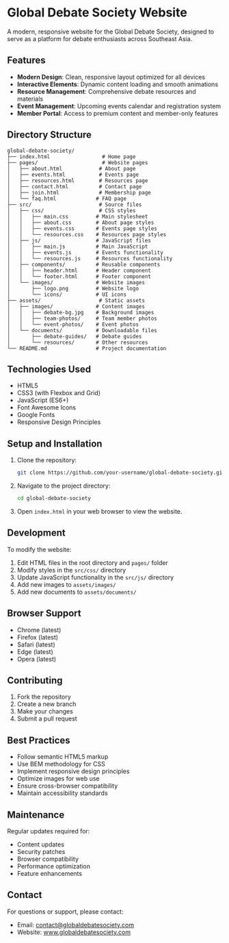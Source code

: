 # Global Debate Society Website

A modern, responsive website for the Global Debate Society, designed to serve as a platform for debate enthusiasts across Southeast Asia.

## Features

- **Modern Design**: Clean, responsive layout optimized for all devices
- **Interactive Elements**: Dynamic content loading and smooth animations
- **Resource Management**: Comprehensive debate resources and materials
- **Event Management**: Upcoming events calendar and registration system
- **Member Portal**: Access to premium content and member-only features

## Directory Structure

```
global-debate-society/
├── index.html                 # Home page
├── pages/                     # Website pages
│   ├── about.html            # About page
│   ├── events.html           # Events page
│   ├── resources.html        # Resources page
│   ├── contact.html          # Contact page
│   ├── join.html             # Membership page
│   └── faq.html             # FAQ page
├── src/                      # Source files
│   ├── css/                  # CSS styles
│   │   ├── main.css         # Main stylesheet
│   │   ├── about.css        # About page styles
│   │   ├── events.css       # Events page styles
│   │   └── resources.css    # Resources page styles
│   ├── js/                  # JavaScript files
│   │   ├── main.js          # Main JavaScript
│   │   ├── events.js        # Events functionality
│   │   └── resources.js     # Resources functionality
│   ├── components/          # Reusable components
│   │   ├── header.html      # Header component
│   │   └── footer.html      # Footer component
│   └── images/              # Website images
│       ├── logo.png         # Website logo
│       └── icons/           # UI icons
├── assets/                   # Static assets
│   ├── images/              # Content images
│   │   ├── debate-bg.jpg    # Background images
│   │   ├── team-photos/     # Team member photos
│   │   └── event-photos/    # Event photos
│   └── documents/           # Downloadable files
│       ├── debate-guides/   # Debate guides
│       └── resources/       # Other resources
└── README.md                # Project documentation
```

## Technologies Used

- HTML5
- CSS3 (with Flexbox and Grid)
- JavaScript (ES6+)
- Font Awesome Icons
- Google Fonts
- Responsive Design Principles

## Setup and Installation

1. Clone the repository:
   ```bash
   git clone https://github.com/your-username/global-debate-society.git
   ```

2. Navigate to the project directory:
   ```bash
   cd global-debate-society
   ```

3. Open `index.html` in your web browser to view the website.

## Development

To modify the website:

1. Edit HTML files in the root directory and `pages/` folder
2. Modify styles in the `src/css/` directory
3. Update JavaScript functionality in the `src/js/` directory
4. Add new images to `assets/images/`
5. Add new documents to `assets/documents/`

## Browser Support

- Chrome (latest)
- Firefox (latest)
- Safari (latest)
- Edge (latest)
- Opera (latest)

## Contributing

1. Fork the repository
2. Create a new branch
3. Make your changes
4. Submit a pull request

## Best Practices

- Follow semantic HTML5 markup
- Use BEM methodology for CSS
- Implement responsive design principles
- Optimize images for web use
- Ensure cross-browser compatibility
- Maintain accessibility standards

## Maintenance

Regular updates required for:

- Content updates
- Security patches
- Browser compatibility
- Performance optimization
- Feature enhancements

## Contact

For questions or support, please contact:
- Email: contact@globaldebatesociety.com
- Website: www.globaldebatesociety.com